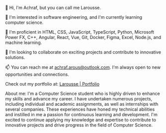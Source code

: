 👋 Hi, I'm Achraf, but you can call me Larousse.

👀 I'm interested in software engineering, and I'm currently learning computer science.

🌱 I'm proficient in HTML, CSS, JavaScript, TypeScript, Python, Microsoft Power FX, C++, Angular, React, Vue, Git, Docker, Figma, Excel, Node.js, and machine learning.

💞️ I'm looking to collaborate on exciting projects and contribute to innovative solutions.

📫 You can reach me at achraf.arous@outlook.com. I'm always open to new opportunities and connections.

Check out my portfolio at: [Larousse | Portfolio](https://portfolio-5c50a.web.app/)

About me:
I'm a Computer Science student who is highly driven to enhance my skills and advance my career. I have undertaken numerous projects, including individual and academic assignments, as well as internships with several companies. These experiences have honed my technical abilities and instilled in me a passion for continuous learning and development. I'm excited to continue applying my knowledge and expertise to contribute to innovative projects and drive progress in the field of Computer Science.
